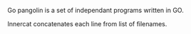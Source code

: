 Go pangolin is a set of independant programs written in GO.

Innercat concatenates each line from list of filenames.
